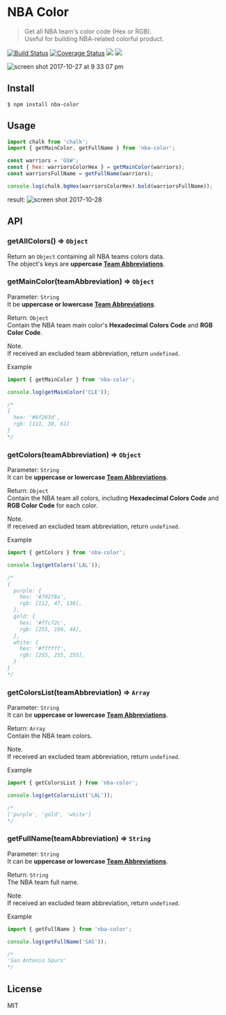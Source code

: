 # NBA Color

> Get all NBA team's color code (Hex or RGB).<br>
> Useful for building NBA-related colorful product.

[![Build Status](https://travis-ci.org/xxhomey19/nba-color.svg?branch=master)](https://travis-ci.org/xxhomey19/nba-color)
[![Coverage Status](https://coveralls.io/repos/github/xxhomey19/nba-color/badge.svg)](https://coveralls.io/github/xxhomey19/nba-color)
<a target="_blank" href="https://opensource.org/licenses/MIT" title="License: MIT"><img src="https://img.shields.io/badge/License-MIT-yellow.svg"></a>
<a target="_blank" href="http://makeapullrequest.com" title="PRs Welcome"><img src="https://img.shields.io/badge/PRs-welcome-brightgreen.svg?style=flat-square"></a>

![screen shot 2017-10-27 at 9 33 07 pm](https://user-images.githubusercontent.com/12113222/32106524-925211e2-baf1-11e7-95e0-5d82a52cc7c0.png)

## Install

```
$ npm install nba-color
```

## Usage

```js
import chalk from 'chalk';
import { getMainColor, getFullName } from 'nba-color';

const warriors = 'GSW';
const { hex: warriorsColorHex } = getMainColor(warriors);
const warriorsFullName = getFullName(warriors);

console.log(chalk.bgHex(warriorsColorHex).bold(warriorsFullName));
```

result:
![screen shot 2017-10-28](https://user-images.githubusercontent.com/12113222/32114858-451ab492-bb0a-11e7-8839-b3012977a18c.png)

## API

### getAllColors() => `Object`

Return an `Object` containing all NBA teams colors data.  
The object's keys are **uppercase [Team Abbreviations](https://en.wikipedia.org/wiki/Wikipedia:WikiProject_National_Basketball_Association/National_Basketball_Association_team_abbreviations)**.

### getMainColor(teamAbbreviation) => `Object`

Parameter: `String`  
It be **uppercase or lowercase [Team Abbreviations](https://en.wikipedia.org/wiki/Wikipedia:WikiProject_National_Basketball_Association/National_Basketball_Association_team_abbreviations)**.

Return: `Object`  
Contain the NBA team main color's **Hexadecimal Colors Code** and **RGB Color Code**.

Note.  
If received an excluded team abbreviation, return `undefined`.

Example

```js
import { getMainColor } from 'nba-color';

console.log(getMainColor('CLE'));

/*
{
  hex: '#6f263d',
  rgb: [111, 38, 61]
}
*/
```

### getColors(teamAbbreviation) => `Object`

Parameter: `String`  
It can be **uppercase or lowercase [Team Abbreviations](https://en.wikipedia.org/wiki/Wikipedia:WikiProject_National_Basketball_Association/National_Basketball_Association_team_abbreviations)**.

Return: `Object`  
Contain the NBA team all colors, including **Hexadecimal Colors Code** and **RGB Color Code** for each color.

Note.  
If received an excluded team abbreviation, return `undefined`.

Example

```js
import { getColors } from 'nba-color';

console.log(getColors('LAL'));

/*
{
  purple: {
    hex: '#702f8a',
    rgb: [112, 47, 138],
  },
  gold: {
    hex: '#ffc72c',
    rgb: [255, 199, 44],
  },
  white: {
    hex: '#ffffff',
    rgb: [255, 255, 255],
  }
}
*/
```

### getColorsList(teamAbbreviation) => `Array`

Parameter: `String`  
It can be **uppercase or lowercase [Team Abbreviations](https://en.wikipedia.org/wiki/Wikipedia:WikiProject_National_Basketball_Association/National_Basketball_Association_team_abbreviations)**.

Return: `Array`  
Contain the NBA team colors.

Note.  
If received an excluded team abbreviation, return `undefined`.

Example

```js
import { getColorsList } from 'nba-color';

console.log(getColorsList('LAL'));

/*
['purple', 'gold', 'white']
*/
```

### getFullName(teamAbbreviation) => `String`

Parameter: `String`  
It can be **uppercase or lowercase [Team Abbreviations](https://en.wikipedia.org/wiki/Wikipedia:WikiProject_National_Basketball_Association/National_Basketball_Association_team_abbreviations)**.

Return: `String`  
The NBA team full name.

Note.  
If received an excluded team abbreviation, return `undefined`.

Example

```js
import { getFullName } from 'nba-color';

console.log(getFullName('SAS'));

/*
'San Antonio Spurs'
*/
```

## License

MIT
